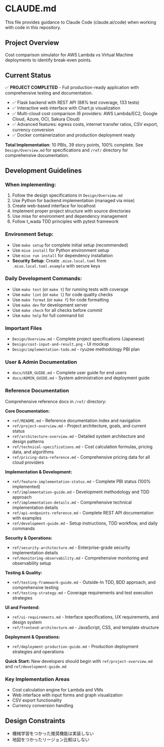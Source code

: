 # CLAUDE.md

This file provides guidance to Claude Code (claude.ai/code) when working with code in this repository.

## Project Overview

Cost comparison simulator for AWS Lambda vs Virtual Machine deployments to identify break-even points.

## Current Status

✅ **PROJECT COMPLETED** - Full production-ready application with comprehensive testing and documentation.

- ✅ Flask backend with REST API (88% test coverage, 133 tests)
- ✅ Interactive web interface with Chart.js visualization  
- ✅ Multi-cloud cost comparison (6 providers: AWS Lambda/EC2, Google Cloud, Azure, OCI, Sakura Cloud)
- ✅ Advanced features: egress costs, internet transfer ratios, CSV export, currency conversion
- ✅ Docker containerization and production deployment ready

**Total Implementation**: 10 PBIs, 39 story points, 100% complete.
See `Design/Overview.md` for specifications and `/ref/` directory for comprehensive documentation.

## Development Guidelines

### When implementing:
1. Follow the design specifications in `Design/Overview.md`
2. Use Python for backend implementation (managed via mise)
3. Create web-based interface for localhost
4. Implement proper project structure with source directories
5. Use mise for environment and dependency management
6. Follow t_wada TDD principles with pytest framework

### Environment Setup:
- Use `make setup` for complete initial setup (recommended)
- Use `mise install` for Python environment setup
- Use `mise run install` for dependency installation
- **Security Setup**: Create `.mise.local.toml` from `.mise.local.toml.example` with secure keys

### Daily Development Commands:
- Use `make test` (or `make t`) for running tests with coverage
- Use `make lint` (or `make l`) for code quality checks
- Use `make format` (or `make f`) for code formatting
- Use `make dev` for development server
- Use `make check` for all checks before commit
- Use `make help` for full command list

### Important Files
- `Design/Overview.md` - Complete project specifications (Japanese)
- `Design/cost-input-and-result.png` - UI mockup
- `Design/implementation-todo.md` - ryuzee methodology PBI plan

### User & Admin Documentation
- `docs/USER_GUIDE.md` - Complete user guide for end users
- `docs/ADMIN_GUIDE.md` - System administration and deployment guide

### Reference Documentation
Comprehensive reference docs in `/ref/` directory:

**Core Documentation:**
- `ref/README.md` - Reference documentation index and navigation
- `ref/project-overview.md` - Project architecture, goals, and current status
- `ref/architecture-overview.md` - Detailed system architecture and design patterns
- `ref/technical-specifications.md` - Cost calculation formulas, pricing data, and algorithms
- `ref/pricing-data-reference.md` - Comprehensive pricing data for all cloud providers

**Implementation & Development:**
- `ref/feature-implementation-status.md` - Complete PBI status (100% implemented)
- `ref/implementation-guide.md` - Development methodology and TDD approach
- `ref/implementation-details.md` - Comprehensive technical implementation details
- `ref/api-endpoints-reference.md` - Complete REST API documentation with examples
- `ref/development-guide.md` - Setup instructions, TDD workflow, and daily commands

**Security & Operations:**
- `ref/security-architecture.md` - Enterprise-grade security implementation details
- `ref/monitoring-observability.md` - Comprehensive monitoring and observability setup

**Testing & Quality:**
- `ref/testing-framework-guide.md` - Outside-In TDD, BDD approach, and comprehensive testing
- `ref/testing-strategy.md` - Coverage requirements and test execution strategies

**UI and Frontend:**
- `ref/ui-requirements.md` - Interface specifications, UX requirements, and design system
- `ref/frontend-architecture.md` - JavaScript, CSS, and template structure

**Deployment & Operations:**
- `ref/deployment-production-guide.md` - Production deployment strategies and operations

**Quick Start:** New developers should begin with `ref/project-overview.md` and `ref/development-guide.md`

### Key Implementation Areas
- Cost calculation engine for Lambda and VMs
- Web interface with input forms and graph visualization
- CSV export functionality
- Currency conversion handling

## Design Constraints

- 機械学習をつかった推奨機能は実装しない
- 地図をつかったリージョン比較はしない
